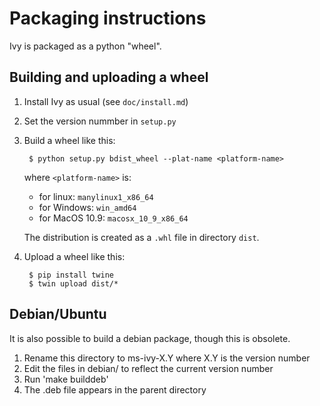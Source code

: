 # Packaging instructions

Ivy is packaged as a python "wheel". 

## Building and uploading a wheel

1. Install Ivy as usual (see `doc/install.md`)

2. Set the version nummber in `setup.py`

3. Build a wheel like this:

        $ python setup.py bdist_wheel --plat-name <platform-name>
        
    where `<platform-name>` is:
    
    - for linux: `manylinux1_x86_64`
    - for Windows: `win_amd64`
    - for MacOS 10.9: `macosx_10_9_x86_64`
    
    The distribution is created as a `.whl` file in directory `dist`. 

4. Upload a wheel like this:

        $ pip install twine
        $ twin upload dist/*
        
## Debian/Ubuntu

It is also possible to build a debian package, though this is
obsolete. 

1. Rename this directory to ms-ivy-X.Y where X.Y is the version number
2. Edit the files in debian/ to reflect the current version number
3. Run 'make builddeb'
4. The .deb file appears in the parent directory

